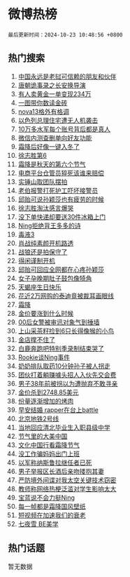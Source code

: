 # 微博热榜

`最后更新时间：2024-10-23 10:48:56 +0800`

## 热门搜索

1. [中国永远是老挝可信赖的朋友和伙伴](https://m.weibo.cn/search?containerid=100103type%3D1%26t%3D10%26q%3D%23%E4%B8%AD%E5%9B%BD%E6%B0%B8%E8%BF%9C%E6%98%AF%E8%80%81%E6%8C%9D%E5%8F%AF%E4%BF%A1%E8%B5%96%E7%9A%84%E6%9C%8B%E5%8F%8B%E5%92%8C%E4%BC%99%E4%BC%B4%23&stream_entry_id=51&isnewpage=1&extparam=seat%3D1%26c_type%3D51%26q%3D%2523%25E4%25B8%25AD%25E5%259B%25BD%25E6%25B0%25B8%25E8%25BF%259C%25E6%2598%25AF%25E8%2580%2581%25E6%258C%259D%25E5%258F%25AF%25E4%25BF%25A1%25E8%25B5%2596%25E7%259A%2584%25E6%259C%258B%25E5%258F%258B%25E5%2592%258C%25E4%25BC%2599%25E4%25BC%25B4%2523%26cate%3D10103%26dgr%3D0%26pos%3D0%26filter_type%3Drealtimehot%26stream_entry_id%3D51%26display_time%3D1729651735%26pre_seqid%3D17296517350950274845829)
1. [唐朝诡事录之长安换导演](https://m.weibo.cn/search?containerid=100103type%3D1%26t%3D10%26q%3D%23%E5%94%90%E6%9C%9D%E8%AF%A1%E4%BA%8B%E5%BD%95%E4%B9%8B%E9%95%BF%E5%AE%89%E6%8D%A2%E5%AF%BC%E6%BC%94%23&stream_entry_id=31&isnewpage=1&extparam=seat%3D1%26c_type%3D31%26q%3D%2523%25E5%2594%2590%25E6%259C%259D%25E8%25AF%25A1%25E4%25BA%258B%25E5%25BD%2595%25E4%25B9%258B%25E9%2595%25BF%25E5%25AE%2589%25E6%258D%25A2%25E5%25AF%25BC%25E6%25BC%2594%2523%26cate%3D5001%26pos%3D0%26stream_entry_id%3D31%26realpos%3D1%26flag%3D1%26band_rank%3D1%26lcate%3D5001%26filter_type%3Drealtimehot%26dgr%3D0%26display_time%3D1729651735%26pre_seqid%3D17296517350950274845829)
1. [有人卖黄金一单变现234万](https://m.weibo.cn/search?containerid=100103type%3D1%26t%3D10%26q%3D%23%E6%9C%89%E4%BA%BA%E5%8D%96%E9%BB%84%E9%87%91%E4%B8%80%E5%8D%95%E5%8F%98%E7%8E%B0234%E4%B8%87%23&stream_entry_id=31&isnewpage=1&extparam=seat%3D1%26c_type%3D31%26q%3D%2523%25E6%259C%2589%25E4%25BA%25BA%25E5%258D%2596%25E9%25BB%2584%25E9%2587%2591%25E4%25B8%2580%25E5%258D%2595%25E5%258F%2598%25E7%258E%25B0234%25E4%25B8%2587%2523%26cate%3D5001%26pos%3D1%26stream_entry_id%3D31%26realpos%3D2%26flag%3D2%26band_rank%3D2%26lcate%3D5001%26filter_type%3Drealtimehot%26dgr%3D0%26display_time%3D1729651735%26pre_seqid%3D17296517350950274845829)
1. [一图带你数读金砖](https://m.weibo.cn/search?containerid=100103type%3D1%26t%3D10%26q%3D%23%E4%B8%80%E5%9B%BE%E5%B8%A6%E4%BD%A0%E6%95%B0%E8%AF%BB%E9%87%91%E7%A0%96%23&stream_entry_id=31&isnewpage=1&extparam=seat%3D1%26c_type%3D31%26q%3D%2523%25E4%25B8%2580%25E5%259B%25BE%25E5%25B8%25A6%25E4%25BD%25A0%25E6%2595%25B0%25E8%25AF%25BB%25E9%2587%2591%25E7%25A0%2596%2523%26cate%3D5001%26pos%3D2%26stream_entry_id%3D31%26realpos%3D3%26flag%3D0%26band_rank%3D3%26lcate%3D5001%26filter_type%3Drealtimehot%26dgr%3D0%26display_time%3D1729651735%26pre_seqid%3D17296517350950274845829)
1. [nova13格外有格调](https://m.weibo.cn/search?containerid=100103type%3D1%26t%3D10%26q%3D%23nova13%E6%A0%BC%E5%A4%96%E6%9C%89%E6%A0%BC%E8%B0%83%23&stream_entry_id=31&isnewpage=1&extparam=seat%3D1%26c_type%3D31%26q%3D%2523nova13%25E6%25A0%25BC%25E5%25A4%2596%25E6%259C%2589%25E6%25A0%25BC%25E8%25B0%2583%2523%26cate%3D5001%26adid%3D260135%26stream_entry_id%3D31%26is_ad_pos%3D1%26dgr%3D0%26pos%3D3%26band_rank%3D4%26lcate%3D5001%26filter_type%3Drealtimehot%26topic_ad%3D1%26display_time%3D1729651735%26pre_seqid%3D17296517350950274845829)
1. [以色列总理住宅遭无人机袭击](https://m.weibo.cn/search?containerid=100103type%3D1%26t%3D10%26q%3D%23%E4%BB%A5%E8%89%B2%E5%88%97%E6%80%BB%E7%90%86%E4%BD%8F%E5%AE%85%E9%81%AD%E6%97%A0%E4%BA%BA%E6%9C%BA%E8%A2%AD%E5%87%BB%23&stream_entry_id=31&isnewpage=1&extparam=seat%3D1%26c_type%3D31%26q%3D%2523%25E4%25BB%25A5%25E8%2589%25B2%25E5%2588%2597%25E6%2580%25BB%25E7%2590%2586%25E4%25BD%258F%25E5%25AE%2585%25E9%2581%25AD%25E6%2597%25A0%25E4%25BA%25BA%25E6%259C%25BA%25E8%25A2%25AD%25E5%2587%25BB%2523%26cate%3D5001%26pos%3D4%26stream_entry_id%3D31%26realpos%3D4%26flag%3D1%26band_rank%3D4%26lcate%3D5001%26filter_type%3Drealtimehot%26dgr%3D0%26display_time%3D1729651735%26pre_seqid%3D17296517350950274845829)
1. [10万多水军每个账号背后都是真人](https://m.weibo.cn/search?containerid=100103type%3D1%26t%3D10%26q%3D%2310%E4%B8%87%E5%A4%9A%E6%B0%B4%E5%86%9B%E6%AF%8F%E4%B8%AA%E8%B4%A6%E5%8F%B7%E8%83%8C%E5%90%8E%E9%83%BD%E6%98%AF%E7%9C%9F%E4%BA%BA%23&stream_entry_id=31&isnewpage=1&extparam=seat%3D1%26c_type%3D31%26q%3D%252310%25E4%25B8%2587%25E5%25A4%259A%25E6%25B0%25B4%25E5%2586%259B%25E6%25AF%258F%25E4%25B8%25AA%25E8%25B4%25A6%25E5%258F%25B7%25E8%2583%258C%25E5%2590%258E%25E9%2583%25BD%25E6%2598%25AF%25E7%259C%259F%25E4%25BA%25BA%2523%26cate%3D5001%26pos%3D5%26stream_entry_id%3D31%26realpos%3D5%26flag%3D1%26band_rank%3D5%26lcate%3D5001%26filter_type%3Drealtimehot%26dgr%3D0%26display_time%3D1729651735%26pre_seqid%3D17296517350950274845829)
1. [微信内测查删单向好友功能](https://m.weibo.cn/search?containerid=100103type%3D1%26t%3D10%26q%3D%23%E5%BE%AE%E4%BF%A1%E5%86%85%E6%B5%8B%E6%9F%A5%E5%88%A0%E5%8D%95%E5%90%91%E5%A5%BD%E5%8F%8B%E5%8A%9F%E8%83%BD%23&stream_entry_id=31&isnewpage=1&extparam=seat%3D1%26c_type%3D31%26q%3D%2523%25E5%25BE%25AE%25E4%25BF%25A1%25E5%2586%2585%25E6%25B5%258B%25E6%259F%25A5%25E5%2588%25A0%25E5%258D%2595%25E5%2590%2591%25E5%25A5%25BD%25E5%258F%258B%25E5%258A%259F%25E8%2583%25BD%2523%26cate%3D5001%26pos%3D6%26stream_entry_id%3D31%26realpos%3D6%26flag%3D2%26band_rank%3D6%26lcate%3D5001%26filter_type%3Drealtimehot%26dgr%3D0%26display_time%3D1729651735%26pre_seqid%3D17296517350950274845829)
1. [霜降后好像一键入冬了](https://m.weibo.cn/search?containerid=100103type%3D1%26t%3D10%26q%3D%23%E9%9C%9C%E9%99%8D%E5%90%8E%E5%A5%BD%E5%83%8F%E4%B8%80%E9%94%AE%E5%85%A5%E5%86%AC%E4%BA%86%23&stream_entry_id=31&isnewpage=1&extparam=seat%3D1%26c_type%3D31%26q%3D%2523%25E9%259C%259C%25E9%2599%258D%25E5%2590%258E%25E5%25A5%25BD%25E5%2583%258F%25E4%25B8%2580%25E9%2594%25AE%25E5%2585%25A5%25E5%2586%25AC%25E4%25BA%2586%2523%26cate%3D5001%26pos%3D7%26stream_entry_id%3D31%26realpos%3D7%26flag%3D0%26band_rank%3D7%26lcate%3D5001%26filter_type%3Drealtimehot%26dgr%3D0%26display_time%3D1729651735%26pre_seqid%3D17296517350950274845829)
1. [徐志胜第6](https://m.weibo.cn/search?containerid=100103type%3D1%26t%3D10%26q%3D%23%E5%BE%90%E5%BF%97%E8%83%9C%E7%AC%AC6%23&stream_entry_id=31&isnewpage=1&extparam=seat%3D1%26c_type%3D31%26q%3D%2523%25E5%25BE%2590%25E5%25BF%2597%25E8%2583%259C%25E7%25AC%25AC6%2523%26cate%3D5001%26pos%3D8%26stream_entry_id%3D31%26realpos%3D8%26flag%3D0%26band_rank%3D8%26lcate%3D5001%26filter_type%3Drealtimehot%26dgr%3D0%26display_time%3D1729651735%26pre_seqid%3D17296517350950274845829)
1. [霜降是秋天的第六个节气](https://m.weibo.cn/search?containerid=100103type%3D1%26t%3D10%26q%3D%23%E9%9C%9C%E9%99%8D%E6%98%AF%E7%A7%8B%E5%A4%A9%E7%9A%84%E7%AC%AC%E5%85%AD%E4%B8%AA%E8%8A%82%E6%B0%94%23&stream_entry_id=31&isnewpage=1&extparam=seat%3D1%26c_type%3D31%26q%3D%2523%25E9%259C%259C%25E9%2599%258D%25E6%2598%25AF%25E7%25A7%258B%25E5%25A4%25A9%25E7%259A%2584%25E7%25AC%25AC%25E5%2585%25AD%25E4%25B8%25AA%25E8%258A%2582%25E6%25B0%2594%2523%26cate%3D5001%26pos%3D9%26stream_entry_id%3D31%26realpos%3D9%26flag%3D1%26band_rank%3D9%26lcate%3D5001%26filter_type%3Drealtimehot%26dgr%3D0%26display_time%3D1729651735%26pre_seqid%3D17296517350950274845829)
1. [电商平台仓管员猝死该谁来赔偿](https://m.weibo.cn/search?containerid=100103type%3D1%26t%3D10%26q%3D%23%E7%94%B5%E5%95%86%E5%B9%B3%E5%8F%B0%E4%BB%93%E7%AE%A1%E5%91%98%E7%8C%9D%E6%AD%BB%E8%AF%A5%E8%B0%81%E6%9D%A5%E8%B5%94%E5%81%BF%23&stream_entry_id=31&isnewpage=1&extparam=seat%3D1%26c_type%3D31%26q%3D%2523%25E7%2594%25B5%25E5%2595%2586%25E5%25B9%25B3%25E5%258F%25B0%25E4%25BB%2593%25E7%25AE%25A1%25E5%2591%2598%25E7%258C%259D%25E6%25AD%25BB%25E8%25AF%25A5%25E8%25B0%2581%25E6%259D%25A5%25E8%25B5%2594%25E5%2581%25BF%2523%26cate%3D5001%26pos%3D10%26stream_entry_id%3D31%26realpos%3D10%26flag%3D1%26band_rank%3D10%26lcate%3D5001%26filter_type%3Drealtimehot%26dgr%3D0%26display_time%3D1729651735%26pre_seqid%3D17296517350950274845829)
1. [实锤山取团队摆拍](https://m.weibo.cn/search?containerid=100103type%3D1%26t%3D10%26q%3D%23%E5%AE%9E%E9%94%A4%E5%B1%B1%E5%8F%96%E5%9B%A2%E9%98%9F%E6%91%86%E6%8B%8D%23&stream_entry_id=31&isnewpage=1&extparam=seat%3D1%26c_type%3D31%26q%3D%2523%25E5%25AE%259E%25E9%2594%25A4%25E5%25B1%25B1%25E5%258F%2596%25E5%259B%25A2%25E9%2598%259F%25E6%2591%2586%25E6%258B%258D%2523%26cate%3D5001%26pos%3D11%26stream_entry_id%3D31%26realpos%3D11%26flag%3D1%26band_rank%3D11%26lcate%3D5001%26filter_type%3Drealtimehot%26dgr%3D0%26display_time%3D1729651735%26pre_seqid%3D17296517350950274845829)
1. [老伯报警打死护工吓坏接警员](https://m.weibo.cn/search?containerid=100103type%3D1%26t%3D10%26q%3D%23%E8%80%81%E4%BC%AF%E6%8A%A5%E8%AD%A6%E6%89%93%E6%AD%BB%E6%8A%A4%E5%B7%A5%E5%90%93%E5%9D%8F%E6%8E%A5%E8%AD%A6%E5%91%98%23&stream_entry_id=31&isnewpage=1&extparam=seat%3D1%26c_type%3D31%26q%3D%2523%25E8%2580%2581%25E4%25BC%25AF%25E6%258A%25A5%25E8%25AD%25A6%25E6%2589%2593%25E6%25AD%25BB%25E6%258A%25A4%25E5%25B7%25A5%25E5%2590%2593%25E5%259D%258F%25E6%258E%25A5%25E8%25AD%25A6%25E5%2591%2598%2523%26cate%3D5001%26pos%3D12%26stream_entry_id%3D31%26realpos%3D12%26flag%3D0%26band_rank%3D12%26lcate%3D5001%26filter_type%3Drealtimehot%26dgr%3D0%26display_time%3D1729651735%26pre_seqid%3D17296517350950274845829)
1. [邱贻可说孙颖莎也有疲劳的时候](https://m.weibo.cn/search?containerid=100103type%3D1%26t%3D10%26q%3D%23%E9%82%B1%E8%B4%BB%E5%8F%AF%E8%AF%B4%E5%AD%99%E9%A2%96%E8%8E%8E%E4%B9%9F%E6%9C%89%E7%96%B2%E5%8A%B3%E7%9A%84%E6%97%B6%E5%80%99%23&stream_entry_id=31&isnewpage=1&extparam=seat%3D1%26c_type%3D31%26q%3D%2523%25E9%2582%25B1%25E8%25B4%25BB%25E5%258F%25AF%25E8%25AF%25B4%25E5%25AD%2599%25E9%25A2%2596%25E8%258E%258E%25E4%25B9%259F%25E6%259C%2589%25E7%2596%25B2%25E5%258A%25B3%25E7%259A%2584%25E6%2597%25B6%25E5%2580%2599%2523%26cate%3D5001%26pos%3D13%26stream_entry_id%3D31%26realpos%3D13%26flag%3D1%26band_rank%3D13%26lcate%3D5001%26filter_type%3Drealtimehot%26dgr%3D0%26display_time%3D1729651735%26pre_seqid%3D17296517350950274845829)
1. [徐志胜淘汰感言爆哭](https://m.weibo.cn/search?containerid=100103type%3D1%26t%3D10%26q%3D%23%E5%BE%90%E5%BF%97%E8%83%9C%E6%B7%98%E6%B1%B0%E6%84%9F%E8%A8%80%E7%88%86%E5%93%AD%23&stream_entry_id=31&isnewpage=1&extparam=seat%3D1%26c_type%3D31%26q%3D%2523%25E5%25BE%2590%25E5%25BF%2597%25E8%2583%259C%25E6%25B7%2598%25E6%25B1%25B0%25E6%2584%259F%25E8%25A8%2580%25E7%2588%2586%25E5%2593%25AD%2523%26cate%3D5001%26pos%3D14%26stream_entry_id%3D31%26realpos%3D14%26flag%3D1%26band_rank%3D14%26lcate%3D5001%26filter_type%3Drealtimehot%26dgr%3D0%26display_time%3D1729651735%26pre_seqid%3D17296517350950274845829)
1. [没下单快递却要送30件冰箱上门](https://m.weibo.cn/search?containerid=100103type%3D1%26t%3D10%26q%3D%23%E6%B2%A1%E4%B8%8B%E5%8D%95%E5%BF%AB%E9%80%92%E5%8D%B4%E8%A6%81%E9%80%8130%E4%BB%B6%E5%86%B0%E7%AE%B1%E4%B8%8A%E9%97%A8%23&stream_entry_id=31&isnewpage=1&extparam=seat%3D1%26c_type%3D31%26q%3D%2523%25E6%25B2%25A1%25E4%25B8%258B%25E5%258D%2595%25E5%25BF%25AB%25E9%2580%2592%25E5%258D%25B4%25E8%25A6%2581%25E9%2580%258130%25E4%25BB%25B6%25E5%2586%25B0%25E7%25AE%25B1%25E4%25B8%258A%25E9%2597%25A8%2523%26cate%3D5001%26pos%3D15%26stream_entry_id%3D31%26realpos%3D15%26flag%3D0%26band_rank%3D15%26lcate%3D5001%26filter_type%3Drealtimehot%26dgr%3D0%26display_time%3D1729651735%26pre_seqid%3D17296517350950274845829)
1. [Ning拒绝背王多多的诗](https://m.weibo.cn/search?containerid=100103type%3D1%26t%3D10%26q%3D%23Ning%E6%8B%92%E7%BB%9D%E8%83%8C%E7%8E%8B%E5%A4%9A%E5%A4%9A%E7%9A%84%E8%AF%97%23&stream_entry_id=31&isnewpage=1&extparam=seat%3D1%26c_type%3D31%26q%3D%2523Ning%25E6%258B%2592%25E7%25BB%259D%25E8%2583%258C%25E7%258E%258B%25E5%25A4%259A%25E5%25A4%259A%25E7%259A%2584%25E8%25AF%2597%2523%26cate%3D5001%26pos%3D16%26stream_entry_id%3D31%26realpos%3D16%26flag%3D0%26band_rank%3D16%26lcate%3D5001%26filter_type%3Drealtimehot%26dgr%3D0%26display_time%3D1729651735%26pre_seqid%3D17296517350950274845829)
1. [毒液3](https://m.weibo.cn/search?containerid=100103type%3D1%26t%3D10%26q%3D%E6%AF%92%E6%B6%B23&stream_entry_id=31&isnewpage=1&extparam=seat%3D1%26c_type%3D31%26q%3D%25E6%25AF%2592%25E6%25B6%25B23%26cate%3D5001%26pos%3D17%26stream_entry_id%3D31%26realpos%3D17%26flag%3D1%26band_rank%3D17%26lcate%3D5001%26filter_type%3Drealtimehot%26dgr%3D0%26display_time%3D1729651735%26pre_seqid%3D17296517350950274845829)
1. [肖战纯素颜开机路透](https://m.weibo.cn/search?containerid=100103type%3D1%26t%3D10%26q%3D%23%E8%82%96%E6%88%98%E7%BA%AF%E7%B4%A0%E9%A2%9C%E5%BC%80%E6%9C%BA%E8%B7%AF%E9%80%8F%23&stream_entry_id=31&isnewpage=1&extparam=seat%3D1%26c_type%3D31%26q%3D%2523%25E8%2582%2596%25E6%2588%2598%25E7%25BA%25AF%25E7%25B4%25A0%25E9%25A2%259C%25E5%25BC%2580%25E6%259C%25BA%25E8%25B7%25AF%25E9%2580%258F%2523%26cate%3D5001%26pos%3D18%26stream_entry_id%3D31%26realpos%3D18%26flag%3D0%26band_rank%3D18%26lcate%3D5001%26filter_type%3Drealtimehot%26dgr%3D0%26display_time%3D1729651735%26pre_seqid%3D17296517350950274845829)
1. [战狼还是拍保守了](https://m.weibo.cn/search?containerid=100103type%3D1%26t%3D10%26q%3D%23%E6%88%98%E7%8B%BC%E8%BF%98%E6%98%AF%E6%8B%8D%E4%BF%9D%E5%AE%88%E4%BA%86%23&stream_entry_id=31&isnewpage=1&extparam=seat%3D1%26c_type%3D31%26q%3D%2523%25E6%2588%2598%25E7%258B%25BC%25E8%25BF%2598%25E6%2598%25AF%25E6%258B%258D%25E4%25BF%259D%25E5%25AE%2588%25E4%25BA%2586%2523%26cate%3D5001%26pos%3D19%26stream_entry_id%3D31%26realpos%3D19%26flag%3D0%26band_rank%3D19%26lcate%3D5001%26filter_type%3Drealtimehot%26dgr%3D0%26display_time%3D1729651735%26pre_seqid%3D17296517350950274845829)
1. [得闲谨制开机](https://m.weibo.cn/search?containerid=100103type%3D1%26t%3D10%26q%3D%E5%BE%97%E9%97%B2%E8%B0%A8%E5%88%B6%E5%BC%80%E6%9C%BA&stream_entry_id=31&isnewpage=1&extparam=seat%3D1%26c_type%3D31%26q%3D%25E5%25BE%2597%25E9%2597%25B2%25E8%25B0%25A8%25E5%2588%25B6%25E5%25BC%2580%25E6%259C%25BA%26cate%3D5001%26pos%3D20%26stream_entry_id%3D31%26realpos%3D20%26flag%3D0%26band_rank%3D20%26lcate%3D5001%26filter_type%3Drealtimehot%26dgr%3D0%26display_time%3D1729651735%26pre_seqid%3D17296517350950274845829)
1. [邱贻可回应全网都在心疼孙颖莎](https://m.weibo.cn/search?containerid=100103type%3D1%26t%3D10%26q%3D%23%E9%82%B1%E8%B4%BB%E5%8F%AF%E5%9B%9E%E5%BA%94%E5%85%A8%E7%BD%91%E9%83%BD%E5%9C%A8%E5%BF%83%E7%96%BC%E5%AD%99%E9%A2%96%E8%8E%8E%23&stream_entry_id=31&isnewpage=1&extparam=seat%3D1%26c_type%3D31%26q%3D%2523%25E9%2582%25B1%25E8%25B4%25BB%25E5%258F%25AF%25E5%259B%259E%25E5%25BA%2594%25E5%2585%25A8%25E7%25BD%2591%25E9%2583%25BD%25E5%259C%25A8%25E5%25BF%2583%25E7%2596%25BC%25E5%25AD%2599%25E9%25A2%2596%25E8%258E%258E%2523%26cate%3D5001%26pos%3D21%26stream_entry_id%3D31%26realpos%3D21%26flag%3D1%26band_rank%3D21%26lcate%3D5001%26filter_type%3Drealtimehot%26dgr%3D0%26display_time%3D1729651735%26pre_seqid%3D17296517350950274845829)
1. [女子孕晚期肚子鼓包像犄角](https://m.weibo.cn/search?containerid=100103type%3D1%26t%3D10%26q%3D%23%E5%A5%B3%E5%AD%90%E5%AD%95%E6%99%9A%E6%9C%9F%E8%82%9A%E5%AD%90%E9%BC%93%E5%8C%85%E5%83%8F%E7%8A%84%E8%A7%92%23&stream_entry_id=31&isnewpage=1&extparam=seat%3D1%26c_type%3D31%26q%3D%2523%25E5%25A5%25B3%25E5%25AD%2590%25E5%25AD%2595%25E6%2599%259A%25E6%259C%259F%25E8%2582%259A%25E5%25AD%2590%25E9%25BC%2593%25E5%258C%2585%25E5%2583%258F%25E7%258A%2584%25E8%25A7%2592%2523%26cate%3D5001%26pos%3D22%26stream_entry_id%3D31%26realpos%3D22%26flag%3D0%26band_rank%3D22%26lcate%3D5001%26filter_type%3Drealtimehot%26dgr%3D0%26display_time%3D1729651735%26pre_seqid%3D17296517350950274845829)
1. [天蝎座生日快乐](https://m.weibo.cn/search?containerid=100103type%3D1%26t%3D10%26q%3D%E5%A4%A9%E8%9D%8E%E5%BA%A7%E7%94%9F%E6%97%A5%E5%BF%AB%E4%B9%90&stream_entry_id=31&isnewpage=1&extparam=seat%3D1%26c_type%3D31%26q%3D%25E5%25A4%25A9%25E8%259D%258E%25E5%25BA%25A7%25E7%2594%259F%25E6%2597%25A5%25E5%25BF%25AB%25E4%25B9%2590%26cate%3D5001%26pos%3D23%26stream_entry_id%3D31%26realpos%3D23%26flag%3D0%26band_rank%3D23%26lcate%3D5001%26filter_type%3Drealtimehot%26dgr%3D0%26display_time%3D1729651735%26pre_seqid%3D17296517350950274845829)
1. [花近2万网购的泰迪竟被裁耳画眼线](https://m.weibo.cn/search?containerid=100103type%3D1%26t%3D10%26q%3D%23%E8%8A%B1%E8%BF%912%E4%B8%87%E7%BD%91%E8%B4%AD%E7%9A%84%E6%B3%B0%E8%BF%AA%E7%AB%9F%E8%A2%AB%E8%A3%81%E8%80%B3%E7%94%BB%E7%9C%BC%E7%BA%BF%23&stream_entry_id=31&isnewpage=1&extparam=seat%3D1%26c_type%3D31%26q%3D%2523%25E8%258A%25B1%25E8%25BF%25912%25E4%25B8%2587%25E7%25BD%2591%25E8%25B4%25AD%25E7%259A%2584%25E6%25B3%25B0%25E8%25BF%25AA%25E7%25AB%259F%25E8%25A2%25AB%25E8%25A3%2581%25E8%2580%25B3%25E7%2594%25BB%25E7%259C%25BC%25E7%25BA%25BF%2523%26cate%3D5001%26pos%3D24%26stream_entry_id%3D31%26realpos%3D24%26flag%3D0%26band_rank%3D24%26lcate%3D5001%26filter_type%3Drealtimehot%26dgr%3D0%26display_time%3D1729651735%26pre_seqid%3D17296517350950274845829)
1. [霜降](https://m.weibo.cn/search?containerid=100103type%3D1%26t%3D10%26q%3D%E9%9C%9C%E9%99%8D&stream_entry_id=31&isnewpage=1&extparam=seat%3D1%26c_type%3D31%26q%3D%25E9%259C%259C%25E9%2599%258D%26cate%3D5001%26pos%3D25%26stream_entry_id%3D31%26realpos%3D25%26flag%3D0%26band_rank%3D25%26lcate%3D5001%26filter_type%3Drealtimehot%26dgr%3D0%26display_time%3D1729651735%26pre_seqid%3D17296517350950274845829)
1. [金价要涨到什么时候](https://m.weibo.cn/search?containerid=100103type%3D1%26t%3D10%26q%3D%23%E9%87%91%E4%BB%B7%E8%A6%81%E6%B6%A8%E5%88%B0%E4%BB%80%E4%B9%88%E6%97%B6%E5%80%99%23&stream_entry_id=31&isnewpage=1&extparam=seat%3D1%26c_type%3D31%26q%3D%2523%25E9%2587%2591%25E4%25BB%25B7%25E8%25A6%2581%25E6%25B6%25A8%25E5%2588%25B0%25E4%25BB%2580%25E4%25B9%2588%25E6%2597%25B6%25E5%2580%2599%2523%26cate%3D5001%26pos%3D26%26stream_entry_id%3D31%26realpos%3D26%26flag%3D1%26band_rank%3D26%26lcate%3D5001%26filter_type%3Drealtimehot%26dgr%3D0%26display_time%3D1729651735%26pre_seqid%3D17296517350950274845829)
1. [00后女警被审讯对象气到捶墙](https://m.weibo.cn/search?containerid=100103type%3D1%26t%3D10%26q%3D%2300%E5%90%8E%E5%A5%B3%E8%AD%A6%E8%A2%AB%E5%AE%A1%E8%AE%AF%E5%AF%B9%E8%B1%A1%E6%B0%94%E5%88%B0%E6%8D%B6%E5%A2%99%23&stream_entry_id=31&isnewpage=1&extparam=seat%3D1%26c_type%3D31%26q%3D%252300%25E5%2590%258E%25E5%25A5%25B3%25E8%25AD%25A6%25E8%25A2%25AB%25E5%25AE%25A1%25E8%25AE%25AF%25E5%25AF%25B9%25E8%25B1%25A1%25E6%25B0%2594%25E5%2588%25B0%25E6%258D%25B6%25E5%25A2%2599%2523%26cate%3D5001%26pos%3D27%26stream_entry_id%3D31%26realpos%3D27%26flag%3D0%26band_rank%3D27%26lcate%3D5001%26filter_type%3Drealtimehot%26dgr%3D0%26display_time%3D1729651735%26pre_seqid%3D17296517350950274845829)
1. [上山采茶籽捡到6只长得像猴的小鸟](https://m.weibo.cn/search?containerid=100103type%3D1%26t%3D10%26q%3D%23%E4%B8%8A%E5%B1%B1%E9%87%87%E8%8C%B6%E7%B1%BD%E6%8D%A1%E5%88%B06%E5%8F%AA%E9%95%BF%E5%BE%97%E5%83%8F%E7%8C%B4%E7%9A%84%E5%B0%8F%E9%B8%9F%23&stream_entry_id=31&isnewpage=1&extparam=seat%3D1%26c_type%3D31%26q%3D%2523%25E4%25B8%258A%25E5%25B1%25B1%25E9%2587%2587%25E8%258C%25B6%25E7%25B1%25BD%25E6%258D%25A1%25E5%2588%25B06%25E5%258F%25AA%25E9%2595%25BF%25E5%25BE%2597%25E5%2583%258F%25E7%258C%25B4%25E7%259A%2584%25E5%25B0%258F%25E9%25B8%259F%2523%26cate%3D5001%26pos%3D28%26stream_entry_id%3D31%26realpos%3D28%26flag%3D0%26band_rank%3D28%26lcate%3D5001%26filter_type%3Drealtimehot%26dgr%3D0%26display_time%3D1729651735%26pre_seqid%3D17296517350950274845829)
1. [金店撑不住了](https://m.weibo.cn/search?containerid=100103type%3D1%26t%3D10%26q%3D%23%E9%87%91%E5%BA%97%E6%92%91%E4%B8%8D%E4%BD%8F%E4%BA%86%23&stream_entry_id=31&isnewpage=1&extparam=seat%3D1%26c_type%3D31%26q%3D%2523%25E9%2587%2591%25E5%25BA%2597%25E6%2592%2591%25E4%25B8%258D%25E4%25BD%258F%25E4%25BA%2586%2523%26cate%3D5001%26pos%3D29%26stream_entry_id%3D31%26realpos%3D29%26flag%3D0%26band_rank%3D29%26lcate%3D5001%26filter_type%3Drealtimehot%26dgr%3D0%26display_time%3D1729651735%26pre_seqid%3D17296517350950274845829)
1. [白鹿奔跑吧特别季录制结束哭了](https://m.weibo.cn/search?containerid=100103type%3D1%26t%3D10%26q%3D%23%E7%99%BD%E9%B9%BF%E5%A5%94%E8%B7%91%E5%90%A7%E7%89%B9%E5%88%AB%E5%AD%A3%E5%BD%95%E5%88%B6%E7%BB%93%E6%9D%9F%E5%93%AD%E4%BA%86%23&stream_entry_id=31&isnewpage=1&extparam=seat%3D1%26c_type%3D31%26q%3D%2523%25E7%2599%25BD%25E9%25B9%25BF%25E5%25A5%2594%25E8%25B7%2591%25E5%2590%25A7%25E7%2589%25B9%25E5%2588%25AB%25E5%25AD%25A3%25E5%25BD%2595%25E5%2588%25B6%25E7%25BB%2593%25E6%259D%259F%25E5%2593%25AD%25E4%25BA%2586%2523%26cate%3D5001%26pos%3D30%26stream_entry_id%3D31%26realpos%3D30%26flag%3D0%26band_rank%3D30%26lcate%3D5001%26filter_type%3Drealtimehot%26dgr%3D0%26display_time%3D1729651735%26pre_seqid%3D17296517350950274845829)
1. [Rookie谈Ning事件](https://m.weibo.cn/search?containerid=100103type%3D1%26t%3D10%26q%3D%23Rookie%E8%B0%88Ning%E4%BA%8B%E4%BB%B6%23&stream_entry_id=31&isnewpage=1&extparam=seat%3D1%26c_type%3D31%26q%3D%2523Rookie%25E8%25B0%2588Ning%25E4%25BA%258B%25E4%25BB%25B6%2523%26cate%3D5001%26pos%3D31%26stream_entry_id%3D31%26realpos%3D31%26flag%3D1%26band_rank%3D31%26lcate%3D5001%26filter_type%3Drealtimehot%26dgr%3D0%26display_time%3D1729651735%26pre_seqid%3D17296517350950274845829)
1. [奶奶排队取药10分钟孙子被人拐走](https://m.weibo.cn/search?containerid=100103type%3D1%26t%3D10%26q%3D%23%E5%A5%B6%E5%A5%B6%E6%8E%92%E9%98%9F%E5%8F%96%E8%8D%AF10%E5%88%86%E9%92%9F%E5%AD%99%E5%AD%90%E8%A2%AB%E4%BA%BA%E6%8B%90%E8%B5%B0%23&stream_entry_id=31&isnewpage=1&extparam=seat%3D1%26c_type%3D31%26q%3D%2523%25E5%25A5%25B6%25E5%25A5%25B6%25E6%258E%2592%25E9%2598%259F%25E5%258F%2596%25E8%258D%25AF10%25E5%2588%2586%25E9%2592%259F%25E5%25AD%2599%25E5%25AD%2590%25E8%25A2%25AB%25E4%25BA%25BA%25E6%258B%2590%25E8%25B5%25B0%2523%26cate%3D5001%26pos%3D32%26stream_entry_id%3D31%26realpos%3D32%26flag%3D0%26band_rank%3D32%26lcate%3D5001%26filter_type%3Drealtimehot%26dgr%3D0%26display_time%3D1729651735%26pre_seqid%3D17296517350950274845829)
1. [团伙打着躺赚噱头招人入伙先交会费](https://m.weibo.cn/search?containerid=100103type%3D1%26t%3D10%26q%3D%23%E5%9B%A2%E4%BC%99%E6%89%93%E7%9D%80%E8%BA%BA%E8%B5%9A%E5%99%B1%E5%A4%B4%E6%8B%9B%E4%BA%BA%E5%85%A5%E4%BC%99%E5%85%88%E4%BA%A4%E4%BC%9A%E8%B4%B9%23&stream_entry_id=31&isnewpage=1&extparam=seat%3D1%26c_type%3D31%26q%3D%2523%25E5%259B%25A2%25E4%25BC%2599%25E6%2589%2593%25E7%259D%2580%25E8%25BA%25BA%25E8%25B5%259A%25E5%2599%25B1%25E5%25A4%25B4%25E6%258B%259B%25E4%25BA%25BA%25E5%2585%25A5%25E4%25BC%2599%25E5%2585%2588%25E4%25BA%25A4%25E4%25BC%259A%25E8%25B4%25B9%2523%26cate%3D5001%26pos%3D33%26stream_entry_id%3D31%26realpos%3D33%26flag%3D1%26band_rank%3D33%26lcate%3D5001%26filter_type%3Drealtimehot%26dgr%3D0%26display_time%3D1729651735%26pre_seqid%3D17296517350950274845829)
1. [男子38年前被拐以为遭抛弃不敢寻亲](https://m.weibo.cn/search?containerid=100103type%3D1%26t%3D10%26q%3D%23%E7%94%B7%E5%AD%9038%E5%B9%B4%E5%89%8D%E8%A2%AB%E6%8B%90%E4%BB%A5%E4%B8%BA%E9%81%AD%E6%8A%9B%E5%BC%83%E4%B8%8D%E6%95%A2%E5%AF%BB%E4%BA%B2%23&stream_entry_id=31&isnewpage=1&extparam=seat%3D1%26c_type%3D31%26q%3D%2523%25E7%2594%25B7%25E5%25AD%259038%25E5%25B9%25B4%25E5%2589%258D%25E8%25A2%25AB%25E6%258B%2590%25E4%25BB%25A5%25E4%25B8%25BA%25E9%2581%25AD%25E6%258A%259B%25E5%25BC%2583%25E4%25B8%258D%25E6%2595%25A2%25E5%25AF%25BB%25E4%25BA%25B2%2523%26cate%3D5001%26pos%3D34%26stream_entry_id%3D31%26realpos%3D34%26flag%3D0%26band_rank%3D34%26lcate%3D5001%26filter_type%3Drealtimehot%26dgr%3D0%26display_time%3D1729651735%26pre_seqid%3D17296517350950274845829)
1. [金价杀到2748.85美元](https://m.weibo.cn/search?containerid=100103type%3D1%26t%3D10%26q%3D%23%E9%87%91%E4%BB%B7%E6%9D%80%E5%88%B02748.85%E7%BE%8E%E5%85%83%23&stream_entry_id=31&isnewpage=1&extparam=seat%3D1%26c_type%3D31%26q%3D%2523%25E9%2587%2591%25E4%25BB%25B7%25E6%259D%2580%25E5%2588%25B02748.85%25E7%25BE%258E%25E5%2585%2583%2523%26cate%3D5001%26pos%3D35%26stream_entry_id%3D31%26realpos%3D35%26flag%3D1%26band_rank%3D35%26lcate%3D5001%26filter_type%3Drealtimehot%26dgr%3D0%26display_time%3D1729651735%26pre_seqid%3D17296517350950274845829)
1. [份量逐渐增加的烤肉](https://m.weibo.cn/search?containerid=100103type%3D1%26t%3D10%26q%3D%E4%BB%BD%E9%87%8F%E9%80%90%E6%B8%90%E5%A2%9E%E5%8A%A0%E7%9A%84%E7%83%A4%E8%82%89&stream_entry_id=31&isnewpage=1&extparam=seat%3D1%26c_type%3D31%26q%3D%25E4%25BB%25BD%25E9%2587%258F%25E9%2580%2590%25E6%25B8%2590%25E5%25A2%259E%25E5%258A%25A0%25E7%259A%2584%25E7%2583%25A4%25E8%2582%2589%26cate%3D5001%26pos%3D36%26stream_entry_id%3D31%26realpos%3D36%26flag%3D0%26band_rank%3D36%26lcate%3D5001%26filter_type%3Drealtimehot%26dgr%3D0%26display_time%3D1729651735%26pre_seqid%3D17296517350950274845829)
1. [早安结婚 rapper在台上battle](https://m.weibo.cn/search?containerid=100103type%3D1%26t%3D10%26q%3D%E6%97%A9%E5%AE%89%E7%BB%93%E5%A9%9A+rapper%E5%9C%A8%E5%8F%B0%E4%B8%8Abattle&stream_entry_id=31&isnewpage=1&extparam=seat%3D1%26c_type%3D31%26q%3D%25E6%2597%25A9%25E5%25AE%2589%25E7%25BB%2593%25E5%25A9%259A%2520rapper%25E5%259C%25A8%25E5%258F%25B0%25E4%25B8%258Abattle%26cate%3D5001%26pos%3D37%26stream_entry_id%3D31%26realpos%3D37%26flag%3D0%26band_rank%3D37%26lcate%3D5001%26filter_type%3Drealtimehot%26dgr%3D0%26display_time%3D1729651735%26pre_seqid%3D17296517350950274845829)
1. [北京地铁2号线](https://m.weibo.cn/search?containerid=100103type%3D1%26t%3D10%26q%3D%E5%8C%97%E4%BA%AC%E5%9C%B0%E9%93%812%E5%8F%B7%E7%BA%BF&stream_entry_id=31&isnewpage=1&extparam=seat%3D1%26c_type%3D31%26q%3D%25E5%258C%2597%25E4%25BA%25AC%25E5%259C%25B0%25E9%2593%25812%25E5%258F%25B7%25E7%25BA%25BF%26cate%3D5001%26pos%3D38%26stream_entry_id%3D31%26realpos%3D38%26flag%3D1%26band_rank%3D38%26lcate%3D5001%26filter_type%3Drealtimehot%26dgr%3D0%26display_time%3D1729651735%26pre_seqid%3D17296517350950274845829)
1. [当地回应清北毕业生入职县级中学](https://m.weibo.cn/search?containerid=100103type%3D1%26t%3D10%26q%3D%23%E5%BD%93%E5%9C%B0%E5%9B%9E%E5%BA%94%E6%B8%85%E5%8C%97%E6%AF%95%E4%B8%9A%E7%94%9F%E5%85%A5%E8%81%8C%E5%8E%BF%E7%BA%A7%E4%B8%AD%E5%AD%A6%23&stream_entry_id=31&isnewpage=1&extparam=seat%3D1%26c_type%3D31%26q%3D%2523%25E5%25BD%2593%25E5%259C%25B0%25E5%259B%259E%25E5%25BA%2594%25E6%25B8%2585%25E5%258C%2597%25E6%25AF%2595%25E4%25B8%259A%25E7%2594%259F%25E5%2585%25A5%25E8%2581%258C%25E5%258E%25BF%25E7%25BA%25A7%25E4%25B8%25AD%25E5%25AD%25A6%2523%26cate%3D5001%26pos%3D39%26stream_entry_id%3D31%26realpos%3D39%26flag%3D0%26band_rank%3D39%26lcate%3D5001%26filter_type%3Drealtimehot%26dgr%3D0%26display_time%3D1729651735%26pre_seqid%3D17296517350950274845829)
1. [节气里的大美中国](https://m.weibo.cn/search?containerid=100103type%3D1%26t%3D10%26q%3D%23%E8%8A%82%E6%B0%94%E9%87%8C%E7%9A%84%E5%A4%A7%E7%BE%8E%E4%B8%AD%E5%9B%BD%23&stream_entry_id=31&isnewpage=1&extparam=seat%3D1%26c_type%3D31%26q%3D%2523%25E8%258A%2582%25E6%25B0%2594%25E9%2587%258C%25E7%259A%2584%25E5%25A4%25A7%25E7%25BE%258E%25E4%25B8%25AD%25E5%259B%25BD%2523%26cate%3D5001%26pos%3D40%26stream_entry_id%3D31%26realpos%3D40%26flag%3D1%26band_rank%3D40%26lcate%3D5001%26filter_type%3Drealtimehot%26dgr%3D0%26display_time%3D1729651735%26pre_seqid%3D17296517350950274845829)
1. [文化中国行看霜降节气](https://m.weibo.cn/search?containerid=100103type%3D1%26t%3D10%26q%3D%23%E6%96%87%E5%8C%96%E4%B8%AD%E5%9B%BD%E8%A1%8C%E7%9C%8B%E9%9C%9C%E9%99%8D%E8%8A%82%E6%B0%94%23&stream_entry_id=31&isnewpage=1&extparam=seat%3D1%26c_type%3D31%26q%3D%2523%25E6%2596%2587%25E5%258C%2596%25E4%25B8%25AD%25E5%259B%25BD%25E8%25A1%258C%25E7%259C%258B%25E9%259C%259C%25E9%2599%258D%25E8%258A%2582%25E6%25B0%2594%2523%26cate%3D5001%26pos%3D41%26stream_entry_id%3D31%26realpos%3D41%26flag%3D0%26band_rank%3D41%26lcate%3D5001%26filter_type%3Drealtimehot%26dgr%3D0%26display_time%3D1729651735%26pre_seqid%3D17296517350950274845829)
1. [没工作骗妈妈出门上班](https://m.weibo.cn/search?containerid=100103type%3D1%26t%3D10%26q%3D%E6%B2%A1%E5%B7%A5%E4%BD%9C%E9%AA%97%E5%A6%88%E5%A6%88%E5%87%BA%E9%97%A8%E4%B8%8A%E7%8F%AD&stream_entry_id=31&isnewpage=1&extparam=seat%3D1%26c_type%3D31%26q%3D%25E6%25B2%25A1%25E5%25B7%25A5%25E4%25BD%259C%25E9%25AA%2597%25E5%25A6%2588%25E5%25A6%2588%25E5%2587%25BA%25E9%2597%25A8%25E4%25B8%258A%25E7%258F%25AD%26cate%3D5001%26pos%3D42%26stream_entry_id%3D31%26realpos%3D42%26flag%3D0%26band_rank%3D42%26lcate%3D5001%26filter_type%3Drealtimehot%26dgr%3D0%26display_time%3D1729651735%26pre_seqid%3D17296517350950274845829)
1. [以军称纳斯鲁拉继任者已死](https://m.weibo.cn/search?containerid=100103type%3D1%26t%3D10%26q%3D%23%E4%BB%A5%E5%86%9B%E7%A7%B0%E7%BA%B3%E6%96%AF%E9%B2%81%E6%8B%89%E7%BB%A7%E4%BB%BB%E8%80%85%E5%B7%B2%E6%AD%BB%23&stream_entry_id=31&isnewpage=1&extparam=seat%3D1%26c_type%3D31%26q%3D%2523%25E4%25BB%25A5%25E5%2586%259B%25E7%25A7%25B0%25E7%25BA%25B3%25E6%2596%25AF%25E9%25B2%2581%25E6%258B%2589%25E7%25BB%25A7%25E4%25BB%25BB%25E8%2580%2585%25E5%25B7%25B2%25E6%25AD%25BB%2523%26cate%3D5001%26pos%3D43%26stream_entry_id%3D31%26realpos%3D43%26flag%3D1%26band_rank%3D43%26lcate%3D5001%26filter_type%3Drealtimehot%26dgr%3D0%26display_time%3D1729651735%26pre_seqid%3D17296517350950274845829)
1. [男子举报区长酒后亲吻搂抱其妻](https://m.weibo.cn/search?containerid=100103type%3D1%26t%3D10%26q%3D%23%E7%94%B7%E5%AD%90%E4%B8%BE%E6%8A%A5%E5%8C%BA%E9%95%BF%E9%85%92%E5%90%8E%E4%BA%B2%E5%90%BB%E6%90%82%E6%8A%B1%E5%85%B6%E5%A6%BB%23&stream_entry_id=31&isnewpage=1&extparam=seat%3D1%26c_type%3D31%26q%3D%2523%25E7%2594%25B7%25E5%25AD%2590%25E4%25B8%25BE%25E6%258A%25A5%25E5%258C%25BA%25E9%2595%25BF%25E9%2585%2592%25E5%2590%258E%25E4%25BA%25B2%25E5%2590%25BB%25E6%2590%2582%25E6%258A%25B1%25E5%2585%25B6%25E5%25A6%25BB%2523%26cate%3D5001%26pos%3D44%26stream_entry_id%3D31%26realpos%3D44%26flag%3D0%26band_rank%3D44%26lcate%3D5001%26filter_type%3Drealtimehot%26dgr%3D0%26display_time%3D1729651735%26pre_seqid%3D17296517350950274845829)
1. [严防境外间谍对我太空关键技术窃密](https://m.weibo.cn/search?containerid=100103type%3D1%26t%3D10%26q%3D%23%E4%B8%A5%E9%98%B2%E5%A2%83%E5%A4%96%E9%97%B4%E8%B0%8D%E5%AF%B9%E6%88%91%E5%A4%AA%E7%A9%BA%E5%85%B3%E9%94%AE%E6%8A%80%E6%9C%AF%E7%AA%83%E5%AF%86%23&stream_entry_id=31&isnewpage=1&extparam=seat%3D1%26c_type%3D31%26q%3D%2523%25E4%25B8%25A5%25E9%2598%25B2%25E5%25A2%2583%25E5%25A4%2596%25E9%2597%25B4%25E8%25B0%258D%25E5%25AF%25B9%25E6%2588%2591%25E5%25A4%25AA%25E7%25A9%25BA%25E5%2585%25B3%25E9%2594%25AE%25E6%258A%2580%25E6%259C%25AF%25E7%25AA%2583%25E5%25AF%2586%2523%26cate%3D5001%26pos%3D45%26stream_entry_id%3D31%26realpos%3D45%26flag%3D1%26band_rank%3D45%26lcate%3D5001%26filter_type%3Drealtimehot%26dgr%3D0%26display_time%3D1729651735%26pre_seqid%3D17296517350950274845829)
1. [教师称网络热梗泛滥对学生影响太大](https://m.weibo.cn/search?containerid=100103type%3D1%26t%3D10%26q%3D%23%E6%95%99%E5%B8%88%E7%A7%B0%E7%BD%91%E7%BB%9C%E7%83%AD%E6%A2%97%E6%B3%9B%E6%BB%A5%E5%AF%B9%E5%AD%A6%E7%94%9F%E5%BD%B1%E5%93%8D%E5%A4%AA%E5%A4%A7%23&stream_entry_id=31&isnewpage=1&extparam=seat%3D1%26c_type%3D31%26q%3D%2523%25E6%2595%2599%25E5%25B8%2588%25E7%25A7%25B0%25E7%25BD%2591%25E7%25BB%259C%25E7%2583%25AD%25E6%25A2%2597%25E6%25B3%259B%25E6%25BB%25A5%25E5%25AF%25B9%25E5%25AD%25A6%25E7%2594%259F%25E5%25BD%25B1%25E5%2593%258D%25E5%25A4%25AA%25E5%25A4%25A7%2523%26cate%3D5001%26pos%3D46%26stream_entry_id%3D31%26realpos%3D46%26flag%3D0%26band_rank%3D46%26lcate%3D5001%26filter_type%3Drealtimehot%26dgr%3D0%26display_time%3D1729651735%26pre_seqid%3D17296517350950274845829)
1. [宝蓝说不会力挺Ning](https://m.weibo.cn/search?containerid=100103type%3D1%26t%3D10%26q%3D%23%E5%AE%9D%E8%93%9D%E8%AF%B4%E4%B8%8D%E4%BC%9A%E5%8A%9B%E6%8C%BANing%23&stream_entry_id=31&isnewpage=1&extparam=seat%3D1%26c_type%3D31%26q%3D%2523%25E5%25AE%259D%25E8%2593%259D%25E8%25AF%25B4%25E4%25B8%258D%25E4%25BC%259A%25E5%258A%259B%25E6%258C%25BANing%2523%26cate%3D5001%26pos%3D47%26stream_entry_id%3D31%26realpos%3D47%26flag%3D1%26band_rank%3D47%26lcate%3D5001%26filter_type%3Drealtimehot%26dgr%3D0%26display_time%3D1729651735%26pre_seqid%3D17296517350950274845829)
1. [每一帧都是霜降国风壁纸](https://m.weibo.cn/search?containerid=100103type%3D1%26t%3D10%26q%3D%23%E6%AF%8F%E4%B8%80%E5%B8%A7%E9%83%BD%E6%98%AF%E9%9C%9C%E9%99%8D%E5%9B%BD%E9%A3%8E%E5%A3%81%E7%BA%B8%23&stream_entry_id=31&isnewpage=1&extparam=seat%3D1%26c_type%3D31%26q%3D%2523%25E6%25AF%258F%25E4%25B8%2580%25E5%25B8%25A7%25E9%2583%25BD%25E6%2598%25AF%25E9%259C%259C%25E9%2599%258D%25E5%259B%25BD%25E9%25A3%258E%25E5%25A3%2581%25E7%25BA%25B8%2523%26cate%3D5001%26pos%3D48%26stream_entry_id%3D31%26realpos%3D48%26flag%3D0%26band_rank%3D48%26lcate%3D5001%26filter_type%3Drealtimehot%26dgr%3D0%26display_time%3D1729651735%26pre_seqid%3D17296517350950274845829)
1. [短视频在加速我们的衰老](https://m.weibo.cn/search?containerid=100103type%3D1%26t%3D10%26q%3D%E7%9F%AD%E8%A7%86%E9%A2%91%E5%9C%A8%E5%8A%A0%E9%80%9F%E6%88%91%E4%BB%AC%E7%9A%84%E8%A1%B0%E8%80%81&stream_entry_id=31&isnewpage=1&extparam=seat%3D1%26c_type%3D31%26q%3D%25E7%259F%25AD%25E8%25A7%2586%25E9%25A2%2591%25E5%259C%25A8%25E5%258A%25A0%25E9%2580%259F%25E6%2588%2591%25E4%25BB%25AC%25E7%259A%2584%25E8%25A1%25B0%25E8%2580%2581%26cate%3D5001%26pos%3D49%26stream_entry_id%3D31%26realpos%3D49%26flag%3D0%26band_rank%3D49%26lcate%3D5001%26filter_type%3Drealtimehot%26dgr%3D0%26display_time%3D1729651735%26pre_seqid%3D17296517350950274845829)
1. [七夜雪 BE美学](https://m.weibo.cn/search?containerid=100103type%3D1%26t%3D10%26q%3D%E4%B8%83%E5%A4%9C%E9%9B%AA+BE%E7%BE%8E%E5%AD%A6&stream_entry_id=31&isnewpage=1&extparam=seat%3D1%26c_type%3D31%26q%3D%25E4%25B8%2583%25E5%25A4%259C%25E9%259B%25AA%2520BE%25E7%25BE%258E%25E5%25AD%25A6%26cate%3D5001%26pos%3D50%26stream_entry_id%3D31%26realpos%3D50%26flag%3D0%26band_rank%3D50%26lcate%3D5001%26filter_type%3Drealtimehot%26dgr%3D0%26display_time%3D1729651735%26pre_seqid%3D17296517350950274845829)

## 热门话题

暂无数据
